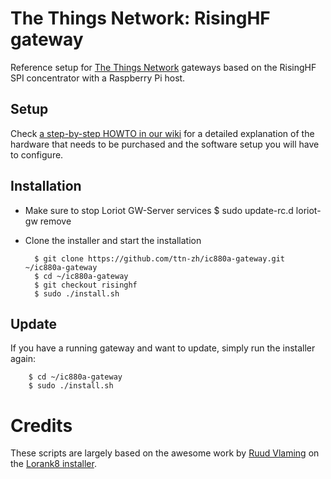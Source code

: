 # The Things Network: RisingHF gateway

Reference setup for [The Things Network](http://thethingsnetwork.org/) gateways based on the RisingHF SPI concentrator with a Raspberry Pi host.

## Setup

Check [a step-by-step HOWTO in our wiki](https://github.com/ttn-zh/ic880a-gateway/wiki) for a detailed explanation of the hardware that needs to be purchased and the software setup you will have to configure. 

## Installation

- Make sure to stop Loriot GW-Server services
        $ sudo update-rc.d loriot-gw remove

- Clone the installer and start the installation

        $ git clone https://github.com/ttn-zh/ic880a-gateway.git ~/ic880a-gateway
        $ cd ~/ic880a-gateway
        $ git checkout risinghf
        $ sudo ./install.sh

## Update

If you have a running gateway and want to update, simply run the installer again:

        $ cd ~/ic880a-gateway
        $ sudo ./install.sh

# Credits

These scripts are largely based on the awesome work by [Ruud Vlaming](https://github.com/devlaam) on the [Lorank8 installer](https://github.com/Ideetron/Lorank).
